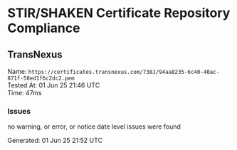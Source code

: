 # STIR/SHAKEN Certificate Repository Compliance

## TransNexus

Name: `https://certificates.transnexus.com/738J/94aa8235-6c40-40ac-871f-58ed1f6c2dc2.pem`\
Tested At: 01 Jun 25 21:46 UTC\
Time: 47ms

### Issues

no warning, or error, or notice date level issues were found

Generated: 01 Jun 25 21:52 UTC
